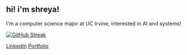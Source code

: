## hi! i'm shreya!
I'm a computer science major at UC Irvine, interested in AI and systems!

[![GitHub Streak](https://streak-stats.demolab.com/?user=sn82978&theme=dark)](https://git.io/streak-stats)

[LinkedIn]([url](https://www.linkedin.com/in/shreya-nakum))
[Portfolio]([url](https://sn82978.github.io/))
